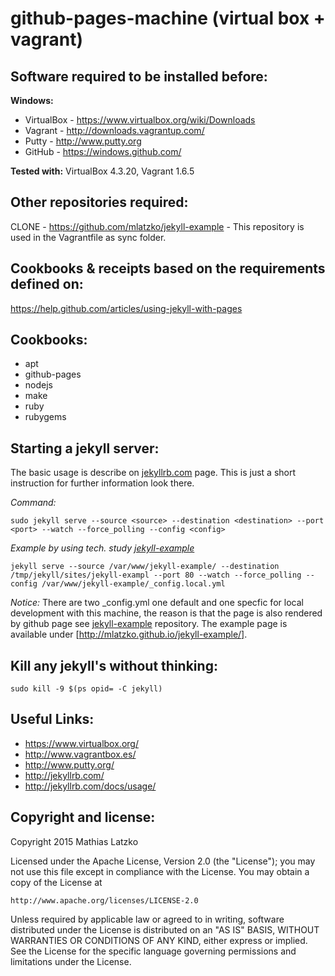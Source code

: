 github-pages-machine (virtual box + vagrant)
==================================================================

Software required to be installed before:
------------------------------------------------------------------
**Windows:**
* VirtualBox - https://www.virtualbox.org/wiki/Downloads
* Vagrant - http://downloads.vagrantup.com/
* Putty - http://www.putty.org
* GitHub - https://windows.github.com/

**Tested with:** VirtualBox 4.3.20, Vagrant 1.6.5

Other repositories required:
------------------------------------------------------------------
CLONE - https://github.com/mlatzko/jekyll-example - This repository is used in the Vagrantfile as sync folder.

Cookbooks & receipts based on the requirements defined on:
------------------------------------------------------------------
https://help.github.com/articles/using-jekyll-with-pages

Cookbooks:
------------------------------------------------------------------
* apt
* github-pages
* nodejs
* make
* ruby
* rubygems

Starting a jekyll server:
------------------------------------------------------------------
The basic usage is describe on [jekyllrb.com](http://jekyllrb.com/docs/usage/) page. This is just a short instruction
for further information look there.

*Command:*
```
sudo jekyll serve --source <source> --destination <destination> --port <port> --watch --force_polling --config <config>
```
*Example by using tech. study [jekyll-example](https://github.com/mlatzko/jekyll-example)*
```
jekyll serve --source /var/www/jekyll-example/ --destination /tmp/jekyll/sites/jekyll-exampl --port 80 --watch --force_polling --config /var/www/jekyll-example/_config.local.yml
```
*Notice:* There are two _config.yml one default and one specfic for local development with this machine, the
reason is that the page is also rendered by github page see [jekyll-example](https://github.com/mlatzko/jekyll-example) repository.
The example page is available under [http://mlatzko.github.io/jekyll-example/].

Kill any jekyll's without thinking:
------------------------------------------------------------------
```
sudo kill -9 $(ps opid= -C jekyll)
```

Useful Links:
------------------------------------------------------------------
* https://www.virtualbox.org/
* http://www.vagrantbox.es/
* http://www.putty.org/
* http://jekyllrb.com/
* http://jekyllrb.com/docs/usage/

Copyright and license:
------------------------------------------------------------------
Copyright 2015 Mathias Latzko

Licensed under the Apache License, Version 2.0 (the "License");
you may not use this file except in compliance with the License.
You may obtain a copy of the License at

    http://www.apache.org/licenses/LICENSE-2.0

Unless required by applicable law or agreed to in writing, software
distributed under the License is distributed on an "AS IS" BASIS,
WITHOUT WARRANTIES OR CONDITIONS OF ANY KIND, either express or implied.
See the License for the specific language governing permissions and
limitations under the License.
